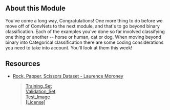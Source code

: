 ## About this Module
You've come a long way, Congratulations! One more thing to do before we move off of ConvNets to the next module, and that's to go beyond binary classification. Each of the examples you've done so far involved classifying one thing or another -- horse or human, cat or dog. When moving beyond binary into Categorical classification there are some coding considerations you need to take into account. You'll look at them this week!

## Resources
* [Rock, Papper, Scissors Dataset - Laurence Moroney](http://www.laurencemoroney.com/rock-paper-scissors-dataset/)
  > [Training_Set](https://storage.googleapis.com/laurencemoroney-blog.appspot.com/rps.zip) <br>
  > [Validation_Set](https://storage.googleapis.com/laurencemoroney-blog.appspot.com/rps-test-set.zip) <br>
  > [Test_Image](https://storage.googleapis.com/laurencemoroney-blog.appspot.com/rps-validation.zip) <br>
  > [[License]](https://creativecommons.org/licenses/by/2.0/)
